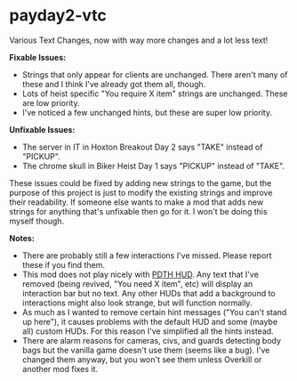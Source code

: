 # payday2-vtc
Various Text Changes, now with way more changes and a lot less text!

**Fixable Issues:**
- Strings that only appear for clients are unchanged. There aren't many of these and I think I've already got them all, though.
- Lots of heist specific "You require X item" strings are unchanged. These are low priority.
- I've noticed a few unchanged hints, but these are super low priority.

**Unfixable Issues:**
- The server in IT in Hoxton Breakout Day 2 says "TAKE" instead of "PICKUP".
- The chrome skull in Biker Heist Day 1 says "PICKUP" instead of "TAKE".

These issues could be fixed by adding new strings to the game, but the purpose of this project is just to modify the existing strings and improve their readability.
If someone else wants to make a mod that adds new strings for anything that's unfixable then go for it. I won't be doing this myself though.

**Notes:**
- There are probably still a few interactions I've missed. Please report these if you find them.
- This mod does not play nicely with [PDTH HUD](https://modworkshop.net/mod/19900). Any text that I've removed (being revived, "You need X item", etc) will display an interaction bar but no text. Any other HUDs that add a background to interactions might also look strange, but will function normally.
- As much as I wanted to remove certain hint messages ("You can't stand up here"), it causes problems with the default HUD and some (maybe all) custom HUDs. For this reason I've simplified all the hints instead.
- There are alarm reasons for cameras, civs, and guards detecting body bags but the vanilla game doesn't use them (seems like a bug). I've changed them anyway, but you won't see them unless Overkill or another mod fixes it.
